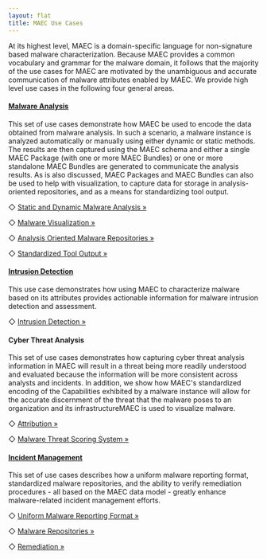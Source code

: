 ```yaml
---
layout: flat
title: MAEC Use Cases
---
```


At its highest level, MAEC is a domain-specific language for non-signature based malware characterization.  Because MAEC provides a common vocabulary and grammar for the malware domain, it follows that the majority of the use cases for MAEC are motivated by the unambiguous and accurate communication of malware attributes enabled by MAEC.  We provide high level use cases in the following four general areas.  

<div class="row">
  <div class="col-md-6">
    <div class="well">
      <h4><a href="malware_analysis">Malware Analysis</a></h4>
      <p>This set of use cases demonstrate how MAEC be used to encode the data obtained from malware analysis.  In such a scenario, a malware instance is analyzed automatically or manually using either dynamic or static methods.  The results are then captured using the MAEC schema and either a single MAEC Package (with one or more MAEC Bundles) or one or more standalone MAEC Bundles are generated to communicate the analysis results.  As is also discussed, MAEC Packages and MAEC Bundles can also be used to help with visualization, to capture data for storage in analysis-oriented repositories, and as a means for standardizing tool output.</p>
      ◇ <a class="btn btn-primary" href="malware_analysis/static_dynamic_malware_analysis">Static and Dynamic Malware Analysis »</a>
	  <p></p>
	  ◇ <a class="btn btn-primary" href="malware_analysis/malware_visualization">Malware Visualization »</a>
	  <p></p>
	  ◇ <a class="btn btn-primary" href="malware_analysis/analysis_oriented_malware_repositories">Analysis Oriented Malware Repositories »</a>
	  <p></p>
	  ◇ <a class="btn btn-primary" href="malware_analysis/standardized_tool_output">Standardized Tool Output »</a>
    </div>
  	<div class="well">
      <h4><a href="intrusion_detection">Intrusion Detection</a></h4>
      <p>This use case demonstrates how using MAEC to characterize malware based on its attributes provides actionable information for malware intrusion detection and assessment.</p>
      ◇ <a class="btn btn-primary" href="intrusion_detection">Intrusion Detection »</a>
    </div>
  </div>
  <div class="col-md-6">
  	<div class="well">
      <h4>Cyber Threat Analysis</h4>
      <p>This set of use cases demonstrates how capturing cyber threat analysis information in MAEC will result in a threat being more readily understood and evaluated because the information will be more consistent across analysts and incidents.  In addition, we show how MAEC's standardized encoding of the Capabilities exhibited by a malware instance will allow for the accurate discernment of the threat that the malware poses to an organization and its infrastructureMAEC is used to visualize malware.</p>
	  ◇ <a class="btn btn-primary" href="cyber_threat_analysis/attribution">Attribution »</a>
	  <p></p>
      ◇ <a class="btn btn-primary" href="cyber_threat_analysis/malware_threat_scoring_system">Malware Threat Scoring System »</a>
    </div>
    <div class="well">
      <h4><a href="incident_management">Incident Management</a></h4>
      <p>This set of use cases describes how a uniform malware reporting format, standardized malware repositories, and the ability to verify remediation procedures - all based on the MAEC data model - greatly enhance malware-related incident management efforts.</p>
      ◇ <a class="btn btn-primary" href="incident_management/uniform_malware_reporting_format">Uniform Malware Reporting Format »</a>
	  <p></p>
	  ◇ <a class="btn btn-primary" href="incident_management/malware_repositories">Malware Repositories »</a>
	  <p></p>
	  ◇ <a class="btn btn-primary" href="incident_management/remediation">Remediation »</a>
    </div>
  </div>
</div>